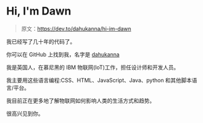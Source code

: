 # Hi, I'm Dawn

> 原文：<https://dev.to/dahukanna/hi-im-dawn>

我已经写了几十年的代码了。

你可以在 GitHub 上找到我，名字是 [dahukanna](https://github.com/dahukanna)

我是英国人，在慕尼黑的 IBM 物联网(IoT)工作，担任设计师和开发人员。

我主要用这些语言编程:CSS、HTML、JavaScript、Java、python 和其他脚本语言/平台。

我目前正在更多地了解物联网如何影响人类的生活方式和趋势。

很高兴见到你。